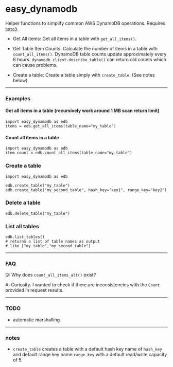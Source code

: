 # easy_dynamodb

Helper functions to simplify common AWS DynamoDB operations. Requires [`boto3`](https://pypi.org/project/boto3/).

- Get All items: Get all items in a table with `get_all_items()`.

- Get Table Item Counts: Calculate the number of items in a table with `count_all_items()`. DynamoDB table counts update approximately every 6 hours. `dynamodb_client.describe_table()` can return old counts which can cause problems.

- Create a table: Create a table simply with `create_table`. (See notes below)

---

### Examples

#### Get all items in a table (recursively work around 1 MB scan return limit)

```
import easy_dynamodb as edb
items = edb.get_all_items(table_name="my_table")
```

#### Count all items in a table

```
import easy_dynamodb as edb
item_count = edb.count_all_items(table_name="my_table")
```

### Create a table

```
import easy_dynamodb as edb

edb.create_table("my_table")
edb.create_table("my_second_table", hash_key="key1", range_key="key2")
```
### Delete a table

```
edb.delete_table("my_table")
```

### List all tables

```
edb.list_tables()
# returns a list of table names as output
# like ["my_table","my_second_table"]
```


---

### FAQ

Q: Why does `count_all_items_alt()` exist?

A: Curiosity. I wanted to check if there are inconsistencies with the `Count` provided in request results.

---

### TODO

- automatic marshalling

---

### notes

- `create_table` creates a table with a default hash key name of `hash_key` and default range key name `range_key` with a default read/write capacity of 5. 